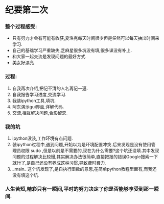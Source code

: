 # 纪要第二次

### 整个过程感受:
+ 只有努力才会有可能有收获,夏洛克每天时间很少但是任然可以每天抽出时间来学习.
+ 自己的基础学习严重缺失,芝麻星很多坑没有填,很多课没有补上.
+ 和大家一起交流是发现问题的最好方式.
+ 美女好漂亮

### 过程:
1. 自我再次介绍,把记不清的人名再记一遍.
2. 自我报告学习进度,交流学习.
3. 我装ipython工具,填坑.
4. 阿东演示gui界面,详解代码.
5. 交流,相互解决问题,合影留恋.


### 我的坑
1. ipython没装,工作环境有点问题.
2. 装ipython过程中,遇到问题,开始以为是环境配置冲突.后来发现是没有使用管理员权限 sudo ,但是以前是不需要的,现在为什么需要?这个坑还没填.其中发现问题的过程解决比较慢,其实解决办法很简单,直接把报的错误Google搜索一下就行了,是自己还没有养成这种习惯,导致费时费力.
3. \_main_ 这个坑发现了,是自执行函数的意思,在简单python教程里面有,而我还没有填这个坑.

### 人生苦短,精彩只有一瞬间,平时的努力决定了你是否能够享受到那一瞬间. 


